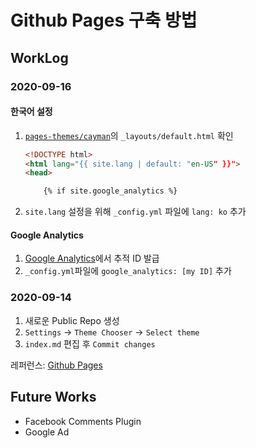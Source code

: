 # Github Pages 구축 방법

## WorkLog
### 2020-09-16
#### 한국어 설정
1. [`pages-themes/cayman`](https://github.com/pages-themes/cayman)의 `_layouts/default.html` 확인  
    ```html
    <!DOCTYPE html>
    <html lang="{{ site.lang | default: "en-US" }}">
    <head>

        {% if site.google_analytics %}
    ```  
1. `site.lang` 설정을 위해 `_config.yml` 파일에 `lang: ko` 추가  
#### Google Analytics
1. [Google Analytics](http://anlytics.google.com)에서 추적 ID 발급  
1. `_config.yml`파일에 `google_analytics: [my ID]` 추가  

### 2020-09-14
1. 새로운 Public Repo 생성  
1. `Settings` → `Theme Chooser` → `Select theme`  
1. `index.md` 편집 후 `Commit changes`  

레퍼런스: [Github Pages](https://pages.github.com/)

## Future Works
- Facebook Comments Plugin  
- Google Ad  
